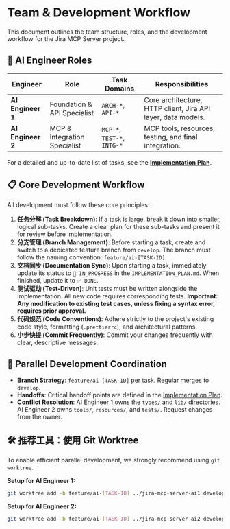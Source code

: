 # Team & Development Workflow

This document outlines the team structure, roles, and the development workflow for the Jira MCP Server project.

## 👥 AI Engineer Roles

| Engineer | Role | Task Domains | Responsibilities |
|----------|------|--------------|------------------|
| **AI Engineer 1** | Foundation & API Specialist | `ARCH-*`, `API-*` | Core architecture, HTTP client, Jira API layer, data models. |
| **AI Engineer 2** | MCP & Integration Specialist| `MCP-*`, `TEST-*`, `INTG-*`| MCP tools, resources, testing, and final integration. |

For a detailed and up-to-date list of tasks, see the [**Implementation Plan**](./IMPLEMENTATION_PLAN.md).

## 📋 Core Development Workflow

All development must follow these core principles:

1.  **任务分解 (Task Breakdown)**: If a task is large, break it down into smaller, logical sub-tasks. Create a clear plan for these sub-tasks and present it for review before implementation.
2.  **分支管理 (Branch Management)**: Before starting a task, create and switch to a dedicated feature branch from `develop`. The branch must follow the naming convention: `feature/ai-[TASK-ID]`.
3.  **文档同步 (Documentation Sync)**: Upon starting a task, immediately update its status to `🔄 IN_PROGRESS` in the `IMPLEMENTATION_PLAN.md`. When finished, update it to `✅ DONE`.
4.  **测试驱动 (Test-Driven)**: Unit tests must be written alongside the implementation. All new code requires corresponding tests. **Important: Any modification to existing test cases, unless fixing a syntax error, requires prior approval.**
5.  **代码规范 (Code Conventions)**: Adhere strictly to the project's existing code style, formatting (`.prettierrc`), and architectural patterns.
6.  **小步快提 (Commit Frequently)**: Commit your changes frequently with clear, descriptive messages.

## 🔀 Parallel Development Coordination

- **Branch Strategy**: `feature/ai-[TASK-ID]` per task. Regular merges to `develop`.
- **Handoffs**: Critical handoff points are defined in the [Implementation Plan](./IMPLEMENTATION_PLAN.md).
- **Conflict Resolution**: AI Engineer 1 owns the `types/` and `lib/` directories. AI Engineer 2 owns `tools/`, `resources/`, and `tests/`. Request changes from the owner.

## 🛠️ 推荐工具：使用 Git Worktree

To enable efficient parallel development, we strongly recommend using `git worktree`.

**Setup for AI Engineer 1:**
```bash
git worktree add -b feature/ai-[TASK-ID] ../jira-mcp-server-ai1 develop
```

**Setup for AI Engineer 2:**
```bash
git worktree add -b feature/ai-[TASK-ID] ../jira-mcp-server-ai2 develop
```